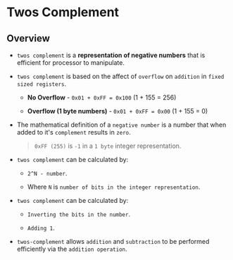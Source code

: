 # Twos Complement

## Overview

* `twos complement` is a __representation of negative numbers__ that is efficient for processor to manipulate.

* `twos complement` is based on the affect of `overflow` on `addition` in `fixed sized registers`.

    * __No Overflow__ -  `0x01 + 0xFF = 0x100` (1 + 155 = 256)

    * __Overflow (1 byte numbers)__ - `0x01 + 0xFF = 0x00` (1 + 155 = 0)

* The mathematical definition of a `negative number` is a number that when added to it's `complement` results in `zero`.

    > `0xFF (255)` is `-1` in a `1 byte` integer representation.

* `twos complement` can be calculated by: 

    * `2^N - number`.

    * Where `N` is `number of bits in the integer representation`.

* `twos complement` can be calculated by:

    * `Inverting the bits in the number`.

    * `Adding 1`.

* `twos-complement` allows `addition` and `subtraction` to be performed efficiently via the `addition operation`.